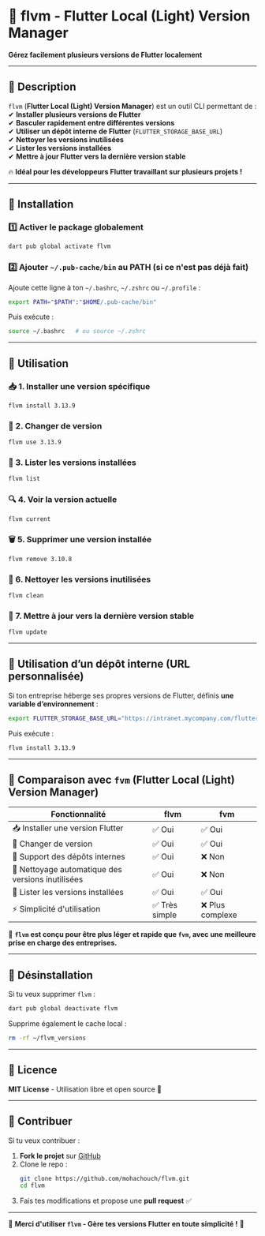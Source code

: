 # 🚀 flvm - Flutter Local (Light) Version Manager
**Gérez facilement plusieurs versions de Flutter localement**

---

## 📌 Description
`flvm` (**Flutter Local (Light) Version Manager**) est un outil CLI permettant de :
✔ **Installer plusieurs versions de Flutter**  
✔ **Basculer rapidement entre différentes versions**  
✔ **Utiliser un dépôt interne de Flutter** (`FLUTTER_STORAGE_BASE_URL`)  
✔ **Nettoyer les versions inutilisées**  
✔ **Lister les versions installées**  
✔ **Mettre à jour Flutter vers la dernière version stable**  

🔥 **Idéal pour les développeurs Flutter travaillant sur plusieurs projets !**  

---

## 📌 Installation

### 1️⃣ Activer le package globalement
```bash
dart pub global activate flvm
```

### 2️⃣ Ajouter `~/.pub-cache/bin` au PATH (si ce n'est pas déjà fait)
Ajoute cette ligne à ton `~/.bashrc`, `~/.zshrc` ou `~/.profile` :
```bash
export PATH="$PATH":"$HOME/.pub-cache/bin"
```
Puis exécute :
```bash
source ~/.bashrc   # ou source ~/.zshrc
```

---

## 📌 Utilisation

### 📥 1. Installer une version spécifique
```bash
flvm install 3.13.9
```

### 🔄 2. Changer de version
```bash
flvm use 3.13.9
```

### 📜 3. Lister les versions installées
```bash
flvm list
```

### 🔍 4. Voir la version actuelle
```bash
flvm current
```

### 🗑️ 5. Supprimer une version installée
```bash
flvm remove 3.10.8
```

### 🧹 6. Nettoyer les versions inutilisées
```bash
flvm clean
```

### 🔄 7. Mettre à jour vers la dernière version stable
```bash
flvm update
```

---

## 📌 Utilisation d’un dépôt interne (URL personnalisée)

Si ton entreprise héberge ses propres versions de Flutter, définis **une variable d’environnement** :
```bash
export FLUTTER_STORAGE_BASE_URL="https://intranet.mycompany.com/flutter"
```
Puis exécute :
```bash
flvm install 3.13.9
```

---

## 📌 Comparaison avec `fvm` (Flutter Local (Light) Version Manager)

| Fonctionnalité  | flvm | fvm |
|----------------|------|------|
| 📥 Installer une version Flutter | ✅ Oui | ✅ Oui |
| 🔄 Changer de version | ✅ Oui | ✅ Oui |
| 🏢 Support des dépôts internes | ✅ Oui | ❌ Non |
| 🧹 Nettoyage automatique des versions inutilisées | ✅ Oui | ❌ Non |
| 📜 Lister les versions installées | ✅ Oui | ✅ Oui |
| ⚡ Simplicité d'utilisation | ✅ Très simple | ❌ Plus complexe |

🔹 **`flvm` est conçu pour être plus léger et rapide que `fvm`, avec une meilleure prise en charge des entreprises.**  

---

## 📌 Désinstallation

Si tu veux supprimer `flvm` :
```bash
dart pub global deactivate flvm
```

Supprime également le cache local :
```bash
rm -rf ~/flvm_versions
```

---

## 📌 Licence

**MIT License** - Utilisation libre et open source 🚀  

---

## 📌 Contribuer

Si tu veux contribuer :
1. **Fork le projet** sur [GitHub](https://github.com/mohachouch/flvm)
2. Clone le repo :
   ```bash
   git clone https://github.com/mohachouch/flvm.git
   cd flvm
   ```
3. Fais tes modifications et propose une **pull request** ✅

---

🚀 **Merci d'utiliser `flvm` - Gère tes versions Flutter en toute simplicité !** 🎯
